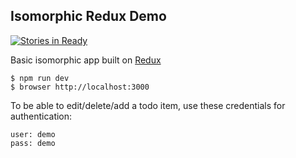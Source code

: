 ## Isomorphic Redux Demo

[![Stories in Ready](https://badge.waffle.io/terribleplan/isomorphic-redux-plus.png?label=ready&title=Ready)](http://waffle.io/terribleplan/isomorphic-redux-plus)

Basic isomorphic app built on [Redux](https://github.com/gaearon/redux)

```
$ npm run dev
$ browser http://localhost:3000
```

To be able to edit/delete/add a todo item, use these credentials for authentication:

```
user: demo
pass: demo
```
